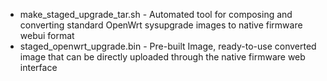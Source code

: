 - make_staged_upgrade_tar.sh - Automated tool for composing and converting standard OpenWrt sysupgrade images to native firmware webui format
- staged_openwrt_upgrade.bin - Pre-built Image, ready-to-use converted image that can be directly uploaded through the native firmware web interface
